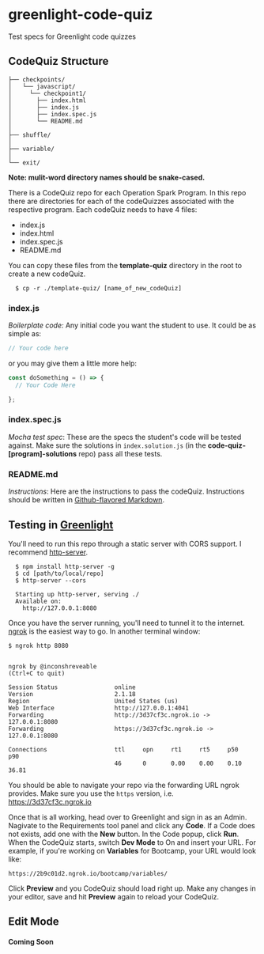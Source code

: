 # greenlight-code-quiz
Test specs for Greenlight code quizzes

## CodeQuiz Structure
```
├── checkpoints/
│   └── javascript/
│     └── checkpoint1/
│       ├── index.html
│       ├── index.js
│       ├── index.spec.js
│       └── README.md
│
├── shuffle/
│ 
├── variable/
│
└── exit/
```
**Note: mulit-word directory names should be snake-cased.**

There is a CodeQuiz repo for each Operation Spark Program. In this repo there are
directories for each of the codeQuizzes associated with the respective program. Each codeQuiz needs
to have 4 files:
-	index.js
-	index.html
-	index.spec.js
-	README.md

You can copy these files from the **template-quiz** directory in the root to create a new codeQuiz.
```
  $ cp -r ./template-quiz/ [name_of_new_codeQuiz]
```

###	index.js
_Boilerplate code:_
Any initial code you want the student to use. It could be as simple as:
```javascript
// Your code here

```
or you may give them a little more help:

```javascript
const doSomething = () => {
  // Your Code Here

};
```

###	index.spec.js
_Mocha test spec_:
These are the specs the student's code will be tested against. Make sure the solutions
in `index.solution.js` (in the **code-quiz-[program]-solutions** repo) pass all these tests.

###	README.md
_Instructions_:
Here are the instructions to pass the codeQuiz. Instructions should be written in [Github-flavored Markdown](https://guides.github.com/features/mastering-markdown/).


## Testing in [Greenlight](https://greenlight.operationspark.org/)
You'll need to run this repo through a static server with CORS support. I recommend [http-server](https://www.npmjs.com/package/http-server).

```
  $ npm install http-server -g
  $ cd [path/to/local/repo]
  $ http-server --cors

  Starting up http-server, serving ./
  Available on:
    http://127.0.0.1:8080
```
Once you have the server running, you'll need to tunnel it to the internet. 
[ngrok](https://ngrok.com/download) is the easiest way to go. In another terminal
window: 
```
$ ngrok http 8080


ngrok by @inconshreveable                                                                                              (Ctrl+C to quit)

Session Status                online
Version                       2.1.18
Region                        United States (us)
Web Interface                 http://127.0.0.1:4041
Forwarding                    http://3d37cf3c.ngrok.io -> 127.0.0.1:8080
Forwarding                    https://3d37cf3c.ngrok.io -> 127.0.0.1:8080

Connections                   ttl     opn     rt1     rt5     p50     p90
                              46      0       0.00    0.00    0.10    36.81
```
You should be able to navigate your repo via the forwarding URL ngrok provides. Make sure you use the `https` version,
i.e. https://3d37cf3c.ngrok.io

Once that is all working, head over to Greenlight and sign in as an Admin. Nagivate to the Requirements tool panel
and click any **Code**. If a Code does not exists, add one with the **New** button.
In the Code popup, click **Run**. When the CodeQuiz starts, switch **Dev Mode** to On and insert your URL.
For example, if you're working on **Variables** for Bootcamp, your URL would look like:
```
https://2b9c01d2.ngrok.io/bootcamp/variables/
``` 
Click **Preview** and you CodeQuiz should load right up. Make any changes in your editor, save and hit **Preview** again
to reload your CodeQuiz.

## Edit Mode
#### Coming Soon  
